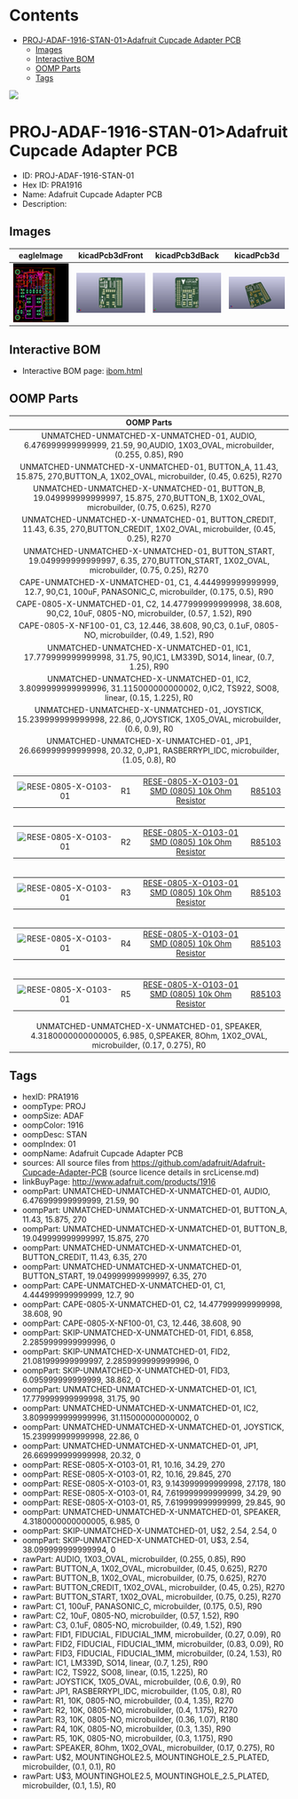 



Contents
========

* [PROJ-ADAF-1916-STAN-01>Adafruit Cupcade Adapter PCB](#proj-adaf-1916-stan-01adafruit-cupcade-adapter-pcb)
	* [Images](#images)
	* [Interactive BOM](#interactive-bom)
	* [OOMP Parts](#oomp-parts)
	* [Tags](#tags)
  
![][im]
# PROJ-ADAF-1916-STAN-01>Adafruit Cupcade Adapter PCB

- ID: PROJ-ADAF-1916-STAN-01
- Hex ID: PRA1916
- Name: Adafruit Cupcade Adapter PCB
- Description: 

## Images
  
  

|eagleImage|kicadPcb3dFront|kicadPcb3dBack|kicadPcb3d|
| :---: | :---: | :---: | :---: |
|[![eagleImage](eagleImage_140.png)](eagleImage_600.png)|[![kicadPcb3dFront](kicadPcb3dFront_140.png)](kicadPcb3dFront_600.png)|[![kicadPcb3dBack](kicadPcb3dBack_140.png)](kicadPcb3dBack_600.png)|[![kicadPcb3d](kicadPcb3d_140.png)](kicadPcb3d_600.png)|

## Interactive BOM

- Interactive BOM page: [ibom.html](kicad/bom/ibom.html)

## OOMP Parts
  

|OOMP Parts|
| :---: |
|UNMATCHED-UNMATCHED-X-UNMATCHED-01, AUDIO, 6.476999999999999, 21.59, 90,AUDIO, 1X03_OVAL, microbuilder, (0.255, 0.85), R90|
|UNMATCHED-UNMATCHED-X-UNMATCHED-01, BUTTON_A, 11.43, 15.875, 270,BUTTON_A, 1X02_OVAL, microbuilder, (0.45, 0.625), R270|
|UNMATCHED-UNMATCHED-X-UNMATCHED-01, BUTTON_B, 19.049999999999997, 15.875, 270,BUTTON_B, 1X02_OVAL, microbuilder, (0.75, 0.625), R270|
|UNMATCHED-UNMATCHED-X-UNMATCHED-01, BUTTON_CREDIT, 11.43, 6.35, 270,BUTTON_CREDIT, 1X02_OVAL, microbuilder, (0.45, 0.25), R270|
|UNMATCHED-UNMATCHED-X-UNMATCHED-01, BUTTON_START, 19.049999999999997, 6.35, 270,BUTTON_START, 1X02_OVAL, microbuilder, (0.75, 0.25), R270|
|CAPE-UNMATCHED-X-UNMATCHED-01, C1, 4.444999999999999, 12.7, 90,C1, 100uF, PANASONIC_C, microbuilder, (0.175, 0.5), R90|
|CAPE-0805-X-UNMATCHED-01, C2, 14.477999999999998, 38.608, 90,C2, 10uF, 0805-NO, microbuilder, (0.57, 1.52), R90|
|CAPE-0805-X-NF100-01, C3, 12.446, 38.608, 90,C3, 0.1uF, 0805-NO, microbuilder, (0.49, 1.52), R90|
|UNMATCHED-UNMATCHED-X-UNMATCHED-01, IC1, 17.779999999999998, 31.75, 90,IC1, LM339D, SO14, linear, (0.7, 1.25), R90|
|UNMATCHED-UNMATCHED-X-UNMATCHED-01, IC2, 3.8099999999999996, 31.115000000000002, 0,IC2, TS922, SO08, linear, (0.15, 1.225), R0|
|UNMATCHED-UNMATCHED-X-UNMATCHED-01, JOYSTICK, 15.239999999999998, 22.86, 0,JOYSTICK, 1X05_OVAL, microbuilder, (0.6, 0.9), R0|
|UNMATCHED-UNMATCHED-X-UNMATCHED-01, JP1, 26.669999999999998, 20.32, 0,JP1, RASBERRYPI_IDC, microbuilder, (1.05, 0.8), R0|
|<table><tr><td>![RESE-0805-X-O103-01](https://raw.githubusercontent.com/oomlout/oomlout_OOMP_parts/main/RESE-0805-X-O103-01/image_140.jpg)</td><td> R1</td><td>[RESE-0805-X-O103-01<br>SMD (0805) 10k Ohm Resistor](https://github.com/oomlout/oomlout_OOMP_parts/tree/main/RESE-0805-X-O103-01/)</td><td>[R85103](https://github.com/oomlout/oomlout_OOMP_parts/tree/main/RESE-0805-X-O103-01/)</td></tr></table>|
|<table><tr><td>![RESE-0805-X-O103-01](https://raw.githubusercontent.com/oomlout/oomlout_OOMP_parts/main/RESE-0805-X-O103-01/image_140.jpg)</td><td> R2</td><td>[RESE-0805-X-O103-01<br>SMD (0805) 10k Ohm Resistor](https://github.com/oomlout/oomlout_OOMP_parts/tree/main/RESE-0805-X-O103-01/)</td><td>[R85103](https://github.com/oomlout/oomlout_OOMP_parts/tree/main/RESE-0805-X-O103-01/)</td></tr></table>|
|<table><tr><td>![RESE-0805-X-O103-01](https://raw.githubusercontent.com/oomlout/oomlout_OOMP_parts/main/RESE-0805-X-O103-01/image_140.jpg)</td><td> R3</td><td>[RESE-0805-X-O103-01<br>SMD (0805) 10k Ohm Resistor](https://github.com/oomlout/oomlout_OOMP_parts/tree/main/RESE-0805-X-O103-01/)</td><td>[R85103](https://github.com/oomlout/oomlout_OOMP_parts/tree/main/RESE-0805-X-O103-01/)</td></tr></table>|
|<table><tr><td>![RESE-0805-X-O103-01](https://raw.githubusercontent.com/oomlout/oomlout_OOMP_parts/main/RESE-0805-X-O103-01/image_140.jpg)</td><td> R4</td><td>[RESE-0805-X-O103-01<br>SMD (0805) 10k Ohm Resistor](https://github.com/oomlout/oomlout_OOMP_parts/tree/main/RESE-0805-X-O103-01/)</td><td>[R85103](https://github.com/oomlout/oomlout_OOMP_parts/tree/main/RESE-0805-X-O103-01/)</td></tr></table>|
|<table><tr><td>![RESE-0805-X-O103-01](https://raw.githubusercontent.com/oomlout/oomlout_OOMP_parts/main/RESE-0805-X-O103-01/image_140.jpg)</td><td> R5</td><td>[RESE-0805-X-O103-01<br>SMD (0805) 10k Ohm Resistor](https://github.com/oomlout/oomlout_OOMP_parts/tree/main/RESE-0805-X-O103-01/)</td><td>[R85103](https://github.com/oomlout/oomlout_OOMP_parts/tree/main/RESE-0805-X-O103-01/)</td></tr></table>|
|UNMATCHED-UNMATCHED-X-UNMATCHED-01, SPEAKER, 4.3180000000000005, 6.985, 0,SPEAKER, 8Ohm, 1X02_OVAL, microbuilder, (0.17, 0.275), R0|

## Tags

- hexID: PRA1916
- oompType: PROJ
- oompSize: ADAF
- oompColor: 1916
- oompDesc: STAN
- oompIndex: 01
- oompName: Adafruit Cupcade Adapter PCB
- sources: All source files from https://github.com/adafruit/Adafruit-Cupcade-Adapter-PCB (source licence details in srcLicense.md)
- linkBuyPage: http://www.adafruit.com/products/1916
- oompPart: UNMATCHED-UNMATCHED-X-UNMATCHED-01, AUDIO, 6.476999999999999, 21.59, 90
- oompPart: UNMATCHED-UNMATCHED-X-UNMATCHED-01, BUTTON_A, 11.43, 15.875, 270
- oompPart: UNMATCHED-UNMATCHED-X-UNMATCHED-01, BUTTON_B, 19.049999999999997, 15.875, 270
- oompPart: UNMATCHED-UNMATCHED-X-UNMATCHED-01, BUTTON_CREDIT, 11.43, 6.35, 270
- oompPart: UNMATCHED-UNMATCHED-X-UNMATCHED-01, BUTTON_START, 19.049999999999997, 6.35, 270
- oompPart: CAPE-UNMATCHED-X-UNMATCHED-01, C1, 4.444999999999999, 12.7, 90
- oompPart: CAPE-0805-X-UNMATCHED-01, C2, 14.477999999999998, 38.608, 90
- oompPart: CAPE-0805-X-NF100-01, C3, 12.446, 38.608, 90
- oompPart: SKIP-UNMATCHED-X-UNMATCHED-01, FID1, 6.858, 2.2859999999999996, 0
- oompPart: SKIP-UNMATCHED-X-UNMATCHED-01, FID2, 21.081999999999997, 2.2859999999999996, 0
- oompPart: SKIP-UNMATCHED-X-UNMATCHED-01, FID3, 6.095999999999999, 38.862, 0
- oompPart: UNMATCHED-UNMATCHED-X-UNMATCHED-01, IC1, 17.779999999999998, 31.75, 90
- oompPart: UNMATCHED-UNMATCHED-X-UNMATCHED-01, IC2, 3.8099999999999996, 31.115000000000002, 0
- oompPart: UNMATCHED-UNMATCHED-X-UNMATCHED-01, JOYSTICK, 15.239999999999998, 22.86, 0
- oompPart: UNMATCHED-UNMATCHED-X-UNMATCHED-01, JP1, 26.669999999999998, 20.32, 0
- oompPart: RESE-0805-X-O103-01, R1, 10.16, 34.29, 270
- oompPart: RESE-0805-X-O103-01, R2, 10.16, 29.845, 270
- oompPart: RESE-0805-X-O103-01, R3, 9.143999999999998, 27.178, 180
- oompPart: RESE-0805-X-O103-01, R4, 7.619999999999999, 34.29, 90
- oompPart: RESE-0805-X-O103-01, R5, 7.619999999999999, 29.845, 90
- oompPart: UNMATCHED-UNMATCHED-X-UNMATCHED-01, SPEAKER, 4.3180000000000005, 6.985, 0
- oompPart: SKIP-UNMATCHED-X-UNMATCHED-01, U$2, 2.54, 2.54, 0
- oompPart: SKIP-UNMATCHED-X-UNMATCHED-01, U$3, 2.54, 38.099999999999994, 0
- rawPart: AUDIO, 1X03_OVAL, microbuilder, (0.255, 0.85), R90
- rawPart: BUTTON_A, 1X02_OVAL, microbuilder, (0.45, 0.625), R270
- rawPart: BUTTON_B, 1X02_OVAL, microbuilder, (0.75, 0.625), R270
- rawPart: BUTTON_CREDIT, 1X02_OVAL, microbuilder, (0.45, 0.25), R270
- rawPart: BUTTON_START, 1X02_OVAL, microbuilder, (0.75, 0.25), R270
- rawPart: C1, 100uF, PANASONIC_C, microbuilder, (0.175, 0.5), R90
- rawPart: C2, 10uF, 0805-NO, microbuilder, (0.57, 1.52), R90
- rawPart: C3, 0.1uF, 0805-NO, microbuilder, (0.49, 1.52), R90
- rawPart: FID1, FIDUCIAL, FIDUCIAL_1MM, microbuilder, (0.27, 0.09), R0
- rawPart: FID2, FIDUCIAL, FIDUCIAL_1MM, microbuilder, (0.83, 0.09), R0
- rawPart: FID3, FIDUCIAL, FIDUCIAL_1MM, microbuilder, (0.24, 1.53), R0
- rawPart: IC1, LM339D, SO14, linear, (0.7, 1.25), R90
- rawPart: IC2, TS922, SO08, linear, (0.15, 1.225), R0
- rawPart: JOYSTICK, 1X05_OVAL, microbuilder, (0.6, 0.9), R0
- rawPart: JP1, RASBERRYPI_IDC, microbuilder, (1.05, 0.8), R0
- rawPart: R1, 10K, 0805-NO, microbuilder, (0.4, 1.35), R270
- rawPart: R2, 10K, 0805-NO, microbuilder, (0.4, 1.175), R270
- rawPart: R3, 10K, 0805-NO, microbuilder, (0.36, 1.07), R180
- rawPart: R4, 10K, 0805-NO, microbuilder, (0.3, 1.35), R90
- rawPart: R5, 10K, 0805-NO, microbuilder, (0.3, 1.175), R90
- rawPart: SPEAKER, 8Ohm, 1X02_OVAL, microbuilder, (0.17, 0.275), R0
- rawPart: U$2, MOUNTINGHOLE2.5, MOUNTINGHOLE_2.5_PLATED, microbuilder, (0.1, 0.1), R0
- rawPart: U$3, MOUNTINGHOLE2.5, MOUNTINGHOLE_2.5_PLATED, microbuilder, (0.1, 1.5), R0



[im]: kicadPcb3d_450.png
